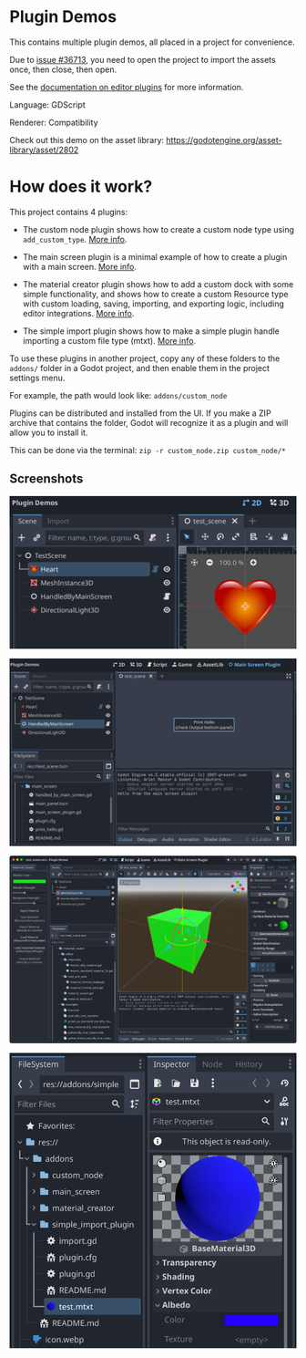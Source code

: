 # Plugin Demos

This contains multiple plugin demos, all placed in a project for convenience.

Due to [issue #36713](https://github.com/godotengine/godot/issues/36713),
you need to open the project to import the assets once, then close, then open.

See the [documentation on editor plugins](https://docs.godotengine.org/en/latest/tutorials/plugins/editor/index.html)
for more information.

Language: GDScript

Renderer: Compatibility

Check out this demo on the asset library: https://godotengine.org/asset-library/asset/2802

# How does it work?

This project contains 4 plugins:

* The custom node plugin shows how to create a custom node type
  using `add_custom_type`. [More info](addons/custom_node).

* The main screen plugin is a minimal example of how to create a plugin
  with a main screen. [More info](addons/main_screen).

* The material creator plugin shows how to add a custom dock with some
  simple functionality, and shows how to create a custom Resource type
  with custom loading, saving, importing, and exporting logic,
  including editor integrations. [More info](addons/material_creator).

* The simple import plugin shows how to make a simple plugin handle importing
  a custom file type (mtxt). [More info](addons/simple_import_plugin).

To use these plugins in another project, copy any of these
folders to the `addons/` folder in a Godot project, and then
enable them in the project settings menu.

For example, the path would look like: `addons/custom_node`

Plugins can be distributed and installed from the UI.
If you make a ZIP archive that contains the folder, Godot will recognize
it as a plugin and will allow you to install it.

This can be done via the terminal: `zip -r custom_node.zip custom_node/*`

## Screenshots

![Heart Custom Node](screenshots/heart_custom_node.webp)

![Main Screen Plugin](screenshots/main_screen_plugin.webp)

![Material Creator Plugin](screenshots/material_creator_plugin_applied.webp)

![Simple Import Plugin](screenshots/simple_import_plugin.webp)
